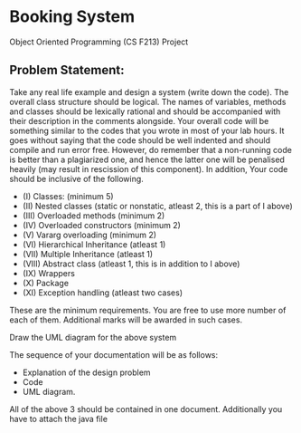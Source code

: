 # Booking System

Object Oriented Programming (CS F213) Project

## Problem Statement:

Take any real life example and design a system (write down the code). The overall class structure should be logical. The names of variables, methods and classes should be lexically rational and should be accompanied with their description in the comments alongside. Your overall code will be something similar to the codes that you wrote in most of your lab hours. It goes without saying that the code should be well indented and should compile and run error free. However, do remember that a non-running code is better than a plagiarized one, and hence the latter one will be penalised heavily (may result in rescission of this component). In addition, Your code should be inclusive of the following. 

* (I) Classes:  (minimum 5)
* (II) Nested classes (static or nonstatic, atleast 2, this is a part of I above)
* (III) Overloaded methods (minimum 2)
* (IV) Overloaded constructors (minimum 2)
* (V) Vararg overloading (minimum 2)
* (VI) Hierarchical Inheritance (atleast 1)
* (VII) Multiple Inheritance (atleast 1)
* (VIII) Abstract class (atleast 1, this is in addition to I above)
* (IX) Wrappers
* (X) Package 
* (XI) Exception handling (atleast two cases)

These are the minimum requirements. You are free to use more number of each of them. Additional marks will be awarded in such cases.

Draw the UML diagram for the above system

The sequence of your documentation will be as follows:

* Explanation of the design problem
* Code
* UML diagram.

All of the above 3 should be contained in one document. Additionally you have to attach the java file  